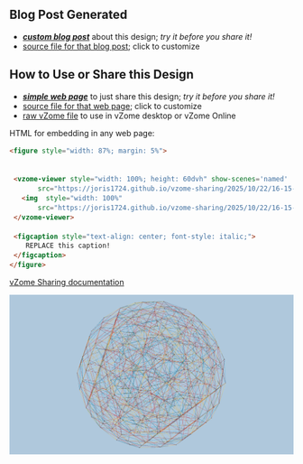 
## Blog Post Generated

 - [***custom blog post***](<https://joris1724.github.io/vzome-sharing/2025/10/22/Hexicosachora-16-15-32.html>) about this design; *try it before you share it!*
 - [source file for that blog post](<https://github.com/joris1724/vzome-sharing/edit/main/_posts/2025-10-22-Hexicosachora-16-15-32.md>); click to customize
 


## How to Use or Share this Design

 - [***simple web page***](<https://joris1724.github.io/vzome-sharing/2025/10/22/16-15-32-Hexicosachora/>) to just share this design; *try it before you share it!*
 - [source file for that web page](<https://github.com/joris1724/vzome-sharing/edit/main/2025/10/22/16-15-32-Hexicosachora/index.md>); click to customize
 - [raw vZome file](<https://raw.githubusercontent.com/joris1724/vzome-sharing/main/2025/10/22/16-15-32-Hexicosachora/Hexicosachora.vZome>) to use in vZome desktop or vZome Online
 
 HTML for embedding in any web page:
 ```html
<figure style="width: 87%; margin: 5%">
  
  
  <vzome-viewer style="width: 100%; height: 60dvh" show-scenes='named'
        src="https://joris1724.github.io/vzome-sharing/2025/10/22/16-15-32-Hexicosachora/Hexicosachora.vZome" >
    <img  style="width: 100%"
        src="https://joris1724.github.io/vzome-sharing/2025/10/22/16-15-32-Hexicosachora/Hexicosachora.png" >
  </vzome-viewer>

  <figcaption style="text-align: center; font-style: italic;">
     REPLACE this caption!
  </figcaption>
</figure>

 ```

[vZome Sharing documentation](https://vzome.github.io/vzome/sharing.html#how-it-works)

![Image](<Hexicosachora.png>)

